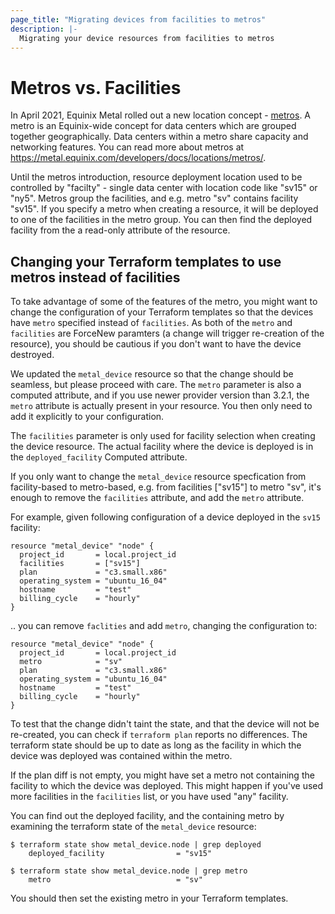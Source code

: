 ```yaml
---
page_title: "Migrating devices from facilities to metros"
description: |-
  Migrating your device resources from facilities to metros
---
```


# Metros vs. Facilities

In April 2021, Equinix Metal rolled out a new location concept - [metros](https://feedback.equinixmetal.com/changelog/new-metros-feature-live). A metro is an Equinix-wide concept for data centers which are grouped together geographically. Data centers within a metro share capacity and networking features. You can read more about metros at https://metal.equinix.com/developers/docs/locations/metros/.

Until the metros introduction, resource deployment location used to be controlled by "facilty" - single data center with location code like "sv15" or "ny5". Metros group the facilities, and e.g. metro "sv" contains facility "sv15". If you specify a metro when creating a resource, it will be deployed to one of the facilities in the metro group. You can then find the deployed facility from the a read-only attribute of the resource.


## Changing your Terraform templates to use metros instead of facilities

To take advantage of some of the features of the metro, you might want to change the configuration of your Terraform templates so that the devices have `metro` specified instead of `facilities`. As both of the `metro` and `facilities` are ForceNew paramters (a change will trigger re-creation of the resource), you should be cautious if you don't want to have the device destroyed. 

We updated the `metal_device` resource so that the change should be seamless, but please proceed with care. The `metro` parameter is also a computed attribute, and if you use newer provider version than 3.2.1, the `metro` attribute is actually present in your resource. You then only need to add it explicitly to your configuration.

The `facilities` parameter is only used for facility selection when creating the device resource. The actual facility where the device is deployed is in the `deployed_facility` Computed attribute.

If you only want to change the `metal_device` resource specfication from facility-based to metro-based, e.g. from facilities ["sv15"] to metro "sv", it's enough to remove the `facilities` attribute, and add the `metro` attribute. 

For example, given following configuration of a device deployed in the `sv15` facility:

```hcl-terraform
resource "metal_device" "node" {
  project_id       = local.project_id
  facilities       = ["sv15"]
  plan             = "c3.small.x86"
  operating_system = "ubuntu_16_04"
  hostname         = "test"
  billing_cycle    = "hourly"
}
```

.. you can remove `faclities` and add `metro`, changing the configuration to:


```hcl-terraform
resource "metal_device" "node" {
  project_id       = local.project_id
  metro            = "sv"
  plan             = "c3.small.x86"
  operating_system = "ubuntu_16_04"
  hostname         = "test"
  billing_cycle    = "hourly"
}
```

To test that the change didn't taint the state, and that the device will not be re-created, you can check if `terraform plan` reports no differences. The terraform state should be up to date as long as the facility in which the device was deployed was contained within the metro.

If the plan diff is not empty, you might have set a metro not containing the facility to which the device was deployed. This might happen if you've used more facilities in the `facilities` list, or you have used "any" facility.

You can find out the deployed facility, and the containing metro by examining the terraform state of the `metal_device` resource:

```
$ terraform state show metal_device.node | grep deployed
    deployed_facility                = "sv15"
```

```
$ terraform state show metal_device.node | grep metro
    metro                            = "sv"
```

You should then set the existing metro in your Terraform templates.

